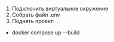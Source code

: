 1) Подключить виртуальное окружение
2) Собрать файл .env
3) Поднять проект:
  - docker compose up --build
